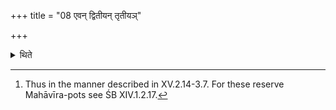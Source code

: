 +++
title = "08 एवन् द्वितीयन् तृतीयञ्"

+++

<details><summary>थिते</summary>

8. He prepares the second and the third (Mahāvīra pots) in the same manner.[^1]   

[^1]: Thus in the manner described in XV.2.14-3.7. For these reserve Mahāvīra-pots see ŚB XIV.1.2.17. 
</details>
